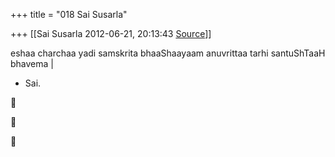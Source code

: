 +++
title = "018 Sai Susarla"

+++
[[Sai Susarla	2012-06-21, 20:13:43 [Source](https://groups.google.com/g/samskrita/c/eYAWkUFUEWE)]]



eshaa charchaa yadi samskrita bhaaShaayaam anuvrittaa tarhi santuShTaaH bhavema \|  
- Sai.  
  







